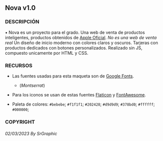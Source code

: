 ## Nova v1.0

### DESCRIPCIÓN

▪ Nova es un proyecto para el grado. Una web de venta de productos inteligentes, productos obtenidos de [Apple Oficial](https://www.apple.com/). *No es una web de venta real* Un diseño de inicio moderno con colores claros y oscuros. Tarjeras con productos dedicados con botones personalizados. Realizado sin JS, compuesto unicamente por HTML y CSS.

### RECURSOS 

- Las fuentes usadas para esta maqueta son de [Google Fonts](https://fonts.google.com).
  - (*Montserrat*)

- Para los iconos se usan de estas fuentes [Flaticon](https://www.flaticon.es/) y [FontAwesome](https://fontawesome.com/).

- Paleta de colores:
`#bebebe`;
`#f1f1f1`;
`#202428`;
`#d9d9d9`;
`#378bd0`;
`#ffffff`;
`#000000`;

### COPYRIGHT

###### 02/03/2023 By SrGraphic 

